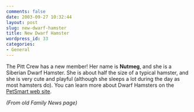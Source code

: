 ```yaml
---
comments: false
date: 2003-09-27 10:32:44
layout: post
slug: new-dwarf-hamster
title: New Dwarf Hamster
wordpress_id: 33
categories:
- General
---
```


The Pitt Crew has a new member!  Her name is **Nutmeg**, and she is a Siberian Dwarf Hamster.  She is about half the size of a typical hamster, and she is very cute and playful (although she sleeps a lot during the day as most hamsters do).  You can learn more about Dwarf Hamsters on the [PetSmart web site](http://www.petsmart.com/small_animal/answers/breed_guide/articles/article_4075.shtml).




_(From old Family News page)_



